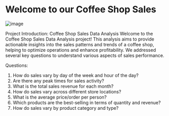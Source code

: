 # Welcome to our Coffee Shop Sales
![image](https://github.com/Maryamfaisalz/Coffee-Shop-Sales/assets/79410940/e6d26c51-f895-44a3-a04c-1cbe9be0f1d3)

Project Introduction: Coffee Shop Sales Data Analysis
Welcome to the Coffee Shop Sales Data Analysis project! This analysis aims to provide actionable insights into the sales patterns and trends of a coffee shop, helping to optimize operations and enhance profitability. We addressed several key questions to understand various aspects of sales performance.

Questions: 
1) How do sales vary by day of the week and hour of the day?
2) Are there any peak times for sales activity?
3) What is the total sales revenue for each month?
4) How do sales vary across different store locations?
5) What is the average price/order per person?
6) Which products are the best-selling in terms of quantity and revenue?
7) How do sales vary by product category and type?

